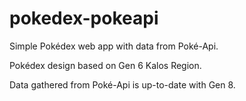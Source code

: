# pokedex-pokeapi

Simple Pokédex web app with data from Poké-Api.

Pokédex design based on Gen 6 Kalos Region.

Data gathered from Poké-Api is up-to-date with Gen 8.
